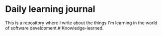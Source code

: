 # Daily learning journal
This is a repository where I write about the things I'm learning in the world of software development.#   K n o w l e d g e - l e a r n e d .  
 